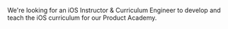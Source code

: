 We're looking for an iOS Instructor & Curriculum Engineer to develop and teach the iOS curriculum for our Product Academy. 